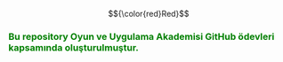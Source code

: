 $${\color{red}Red}$$

### <span style="color: green"> Bu repository Oyun ve Uygulama Akademisi GitHub ödevleri kapsamında oluşturulmuştur.</span>
